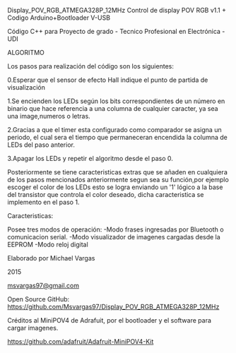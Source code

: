  Display_POV_RGB_ATMEGA328P_12MHz
Control de display POV RGB v1.1 + Codigo Arduino+Bootloader V-USB

 Código C++ para Proyecto de grado - Tecnico Profesional en Electrónica -UDI

 ALGORITMO
  
  Los pasos para realización del código son los siguientes:
  
  0.Esperar que el sensor de efecto Hall indique el punto de partida de visualización   
  
  1.Se encienden los LEDs según los bits correspondientes de un número en binario
  que hace referencia a una columna de cualquier caracter, ya sea una image,numeros o letras.
  
  2.Gracias a que el timer esta configurado como comparador se asigna un periodo, el cual sera el tiempo que permaneceran
  encendida la columna de LEDs del paso anterior.
  
  3.Apagar los LEDs y repetir el algoritmo desde el paso 0.
  
   Posteriormente se tiene caracteristicas extras que se añaden en cualquiera de los pasos
   mencionados anteriormente segun sea su función,por ejemplo escoger el color de los LEDs
   esto se logra enviando un '1' lógico a la base del transistor que controla el color deseado,
   dicha caracteristica se implemento en el paso 1.
   
   
Caracteristicas:

Posee tres modos de operación:
-Modo frases ingresadas por Bluetooth o comunicacion serial.
-Modo visualizador de imagenes cargadas desde la EEPROM
-Modo reloj digital

  Elaborado por Michael Vargas
  
  2015
  
  msvargas97@gmail.com
  
  Open Source GitHub: https://github.com/Msvargas97/Display_POV_RGB_ATMEGA328P_12MHz
  
  Créditos al MiniPOV4 de Adrafuit, por el bootloader y el software para cargar imagenes.
  
  https://github.com/adafruit/Adafruit-MiniPOV4-Kit
